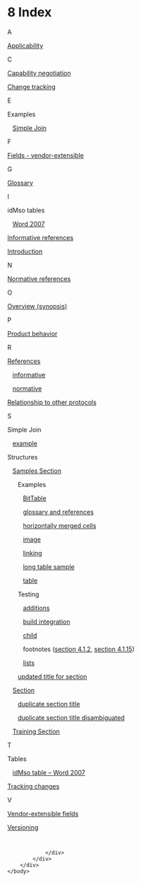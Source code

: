 <html dir="LTR" xmlns:mshelp="http://msdn.microsoft.com/mshelp" xmlns:ddue="http://ddue.schemas.microsoft.com/authoring/2003/5" xmlns:xlink="http://www.w3.org/1999/xlink" xmlns:tool="http://www.microsoft.com/tooltip">
    <head>
        <meta http-equiv="Content-Type" content="text/html; CHARSET=utf-8"></meta>
        <meta name="save" content="history"></meta>
        <title>8 Index</title>
        <xml>
            <mshelp:toctitle title="8 Index"></mshelp:toctitle>
            <mshelp:rltitle title="[MS-CANARYBLOCK]: Index"></mshelp:rltitle>
            <mshelp:keyword index="A" term="33dc1b04-8e43-44e8-82a0-7fcb34dd91ef"></mshelp:keyword>
            <mshelp:attr name="DCSext.ContentType" value="open specification"></mshelp:attr>
            <mshelp:attr name="AssetID" value="33dc1b04-8e43-44e8-82a0-7fcb34dd91ef"></mshelp:attr>
            <mshelp:attr name="TopicType" value="kbRef"></mshelp:attr>
            <mshelp:attr name="DCSext.Title" value="[MS-CANARYBLOCK]: Index" />
        </xml>
    </head>
    <body>
        <div id="header">
            <h1 class="heading">8 Index</h1>
        </div>
        <div id="mainSection">
            <div id="mainBody">
                <div id="allHistory" class="saveHistory"></div>
                <div id="sectionSection0" class="section" name="collapseableSection">
                    

<p>A</p>

<p><span> </span></p>

<p><a href="9f5436c3-4cce-4b82-909e-7ebcdeeee848.htm">Applicability</a></p>

<p><span> </span></p>

<p>C</p>

<p><span> </span></p>

<p><a href="8d9c86d3-de18-4860-b92e-fbf2764a59d1.htm">Capability
negotiation</a></p>

<p><a href="adb637b5-e9c5-4e87-8efd-8a4a27fd1ec9.htm">Change
tracking</a></p>

<p><span> </span></p>

<p>E</p>

<p><span> </span></p>

<p>Examples</p>

<p>   <a href="49f6dc48-1c91-4908-8fb2-2606d19b055a.htm">Simple
Join</a></p>

<p><span> </span></p>

<p>F</p>

<p><span> </span></p>

<p><a href="50d1f7f8-a53c-4696-bfd5-ed99a82d6529.htm">Fields
- vendor-extensible</a></p>

<p><span> </span></p>

<p>G</p>

<p><span> </span></p>

<p><a href="f6104033-4e55-48ec-9da1-1b5b736b4dec.htm">Glossary</a></p>

<p><span> </span></p>

<p>I</p>

<p><span> </span></p>

<p>idMso tables</p>

<p>   <a href="719a8de3-acff-40ce-beaf-3805487664a4.htm">Word
2007</a></p>

<p><a href="124e1272-701f-4310-ac46-c62d4a7fbdc9.htm">Informative
references</a></p>

<p><a href="3d526c0c-b374-498e-973c-1794ee41a987.htm">Introduction</a></p>

<p><span> </span></p>

<p>N</p>

<p><span> </span></p>

<p><a href="e9cdd947-8647-433a-895a-de020086aada.htm">Normative
references</a></p>

<p><span> </span></p>

<p>O</p>

<p><span> </span></p>

<p><a href="32e18703-2881-4d48-ad7a-36f441823731.htm">Overview
(synopsis)</a></p>

<p><span> </span></p>

<p>P</p>

<p><span> </span></p>

<p><a href="f810325e-121a-4d2c-82da-e3f3c10a501b.htm">Product
behavior</a></p>

<p><span> </span></p>

<p>R</p>

<p><span> </span></p>

<p><a href="63a6a94d-c548-4857-a9a3-aa836c06581b.htm">References</a></p>

<p>   <a href="124e1272-701f-4310-ac46-c62d4a7fbdc9.htm">informative</a></p>

<p>   <a href="e9cdd947-8647-433a-895a-de020086aada.htm">normative</a></p>

<p><a href="48e1c7a5-f657-49fd-9766-bca4a0e11c6c.htm">Relationship
to other protocols</a></p>

<p><span> </span></p>

<p>S</p>

<p><span> </span></p>

<p>Simple Join</p>

<p>   <a href="49f6dc48-1c91-4908-8fb2-2606d19b055a.htm">example</a></p>

<p>Structures</p>

<p>   <a href="10d18e0b-8931-43ef-9ca2-877096442270.htm">Samples
Section</a></p>

<p>      Examples</p>

<p>         <a href="d725c9b7-ae94-4361-ace2-c5becec73641.htm">BitTable</a></p>

<p>         <a href="90b15c7d-82b2-4970-8efa-bbb82b9856c9.htm">glossary and references</a></p>

<p>         <a href="608b031a-3a07-4032-856d-8899ce760bf2.htm">horizontally merged cells</a></p>

<p>         <a href="24ed1371-1f2f-4ef1-a2be-e2111d711f7f.htm">image</a></p>

<p>         <a href="5e5d1730-efe4-4d42-b064-ebea5081cc67.htm">linking</a></p>

<p>         <a href="cc8084c9-6950-4043-82d4-297555a0a6d6.htm">long table sample</a></p>

<p>         <a href="3c50ed54-af3e-4801-a0bc-4b493840a07a.htm">table</a></p>

<p>      Testing</p>

<p>         <a href="e1f61c81-0262-4ccb-8e69-6a0844c4a5f3.htm">additions</a></p>

<p>         <a href="087d22a9-e79a-4889-8a23-f778c049e563.htm">build integration</a></p>

<p>         <a href="a1034f08-feaf-49e6-908f-76efc85f087d.htm">child</a></p>

<p>         footnotes (<a href="7274ee07-a140-4707-b849-708ab4fd6829.htm">section 4.1.2</a>, <a href="53e35786-a9c1-4b4a-aa6d-15b3c75ee1b9.htm">section 4.1.15</a>)</p>

<p>         <a href="2d8a7e1a-4ef9-48bf-972a-3a4454b25714.htm">lists</a></p>

<p>      <a href="0e7eccf3-4d87-4e49-b278-e825060c98ec.htm">updated
title for section</a></p>

<p>   <a href="612bea08-73a3-4e1b-919c-1277e63bc5ea.htm">Section</a></p>

<p>      <a href="a216dd15-2641-4bcb-9f22-a9d5b67a8970.htm">duplicate
section title</a></p>

<p>      <a href="052095ad-9335-42b2-8425-f0ffcf85986a.htm">duplicate
section title disambiguated</a></p>

<p>   <a href="57bcc526-7d37-4e9a-9964-283f5f10b3e1.htm">Training
Section</a></p>

<p><span> </span></p>

<p>T</p>

<p><span> </span></p>

<p>Tables</p>

<p>   <a href="719a8de3-acff-40ce-beaf-3805487664a4.htm">idMso
table – Word 2007</a></p>

<p><a href="adb637b5-e9c5-4e87-8efd-8a4a27fd1ec9.htm">Tracking
changes</a></p>

<p><span> </span></p>

<p>V</p>

<p><span> </span></p>

<p><a href="50d1f7f8-a53c-4696-bfd5-ed99a82d6529.htm">Vendor-extensible
fields</a></p>

<p><a href="8d9c86d3-de18-4860-b92e-fbf2764a59d1.htm">Versioning</a></p>

<p><a id="EndOfDocument_ST"></a><code> </code></p>


                </div>
            </div>
        </div>
    </body>
</html>